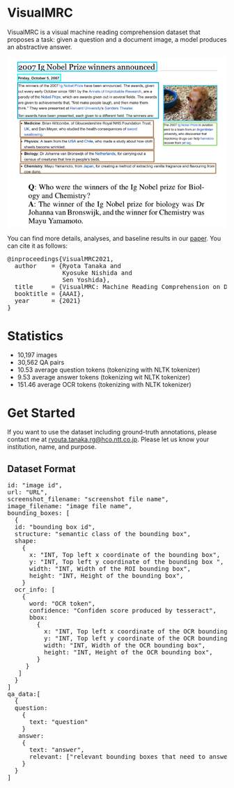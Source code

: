 # VisualMRC
VisualMRC is a visual machine reading comprehension dataset that proposes a task: given a question and a document image, a model produces an abstractive answer.

![Figure 1 from paper](figure1.png)

You can find more details, analyses, and baseline results in our [paper](http://arxiv.org/abs/2101.11272 "VisualMRC: Machine Reading Comprehension on Document Images
"). You can cite it as follows:
<pre>
@inproceedings{VisualMRC2021,
  author    = {Ryota Tanaka and
               Kyosuke Nishida and
               Sen Yoshida},
  title     = {VisualMRC: Machine Reading Comprehension on Document Images},
  booktitle = {AAAI},
  year      = {2021}
}
</pre>

# Statistics
- 10,197 images
- 30,562 QA pairs
- 10.53 average question tokens (tokenizing with NLTK tokenizer)
- 9.53 average answer tokens (tokenizing wit NLTK tokenizer) 
- 151.46 average OCR tokens (tokenizing with NLTK tokenizer)

# Get Started
If you want to use the dataset including ground-truth annotations, please contact me at ryouta.tanaka.rg@hco.ntt.co.jp. 
Please let us know your institution, name, and purpose.

## Dataset Format
<pre>
id: "image id",
url: "URL",
screenshot_filename: "screenshot file name",
image_filename: "image file name",
bounding_boxes: [
  {
  id: "bounding box id",
  structure: "semantic class of the bounding box",
  shape:
    {
      x: "INT, Top left x coordinate of the bounding box",
      y: "INT, Top left y coordinate of the bounding box ",
      width: "INT, Width of the ROI bounding box",
      height: "INT, Height of the bounding box",
    }
  ocr_info: [
    {
      word: "OCR token",
      confidence: "Confiden score produced by tesseract",
      bbox: 
        {
          x: "INT, Top left x coordinate of the OCR bounding box",
          y: "INT, Top left y coordinate of the OCR bounding box ",
          width: "INT, Width of the OCR bounding box",
          height: "INT, Height of the OCR bounding box",
        }
     }
   ]
  }
]
qa_data:[
  {
  question:
    {
      text: "question"
    }
   answer:
    {
      text: "answer",
      relevant: ["relevant bounding boxes that need to answer the question"]
    }
  }
]
</pre>




